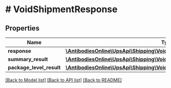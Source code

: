 # # VoidShipmentResponse

## Properties

Name | Type | Description | Notes
------------ | ------------- | ------------- | -------------
**response** | [**\AntibodiesOnline\UpsApi\Shipping\VoidShipmentResponseResponse**](VoidShipmentResponseResponse.md) |  |
**summary_result** | [**\AntibodiesOnline\UpsApi\Shipping\VoidShipmentResponseSummaryResult**](VoidShipmentResponseSummaryResult.md) |  |
**package_level_result** | [**\AntibodiesOnline\UpsApi\Shipping\VoidShipmentResponsePackageLevelResult1**](VoidShipmentResponsePackageLevelResult1.md) |  | [optional]

[[Back to Model list]](../../README.md#models) [[Back to API list]](../../README.md#endpoints) [[Back to README]](../../README.md)

